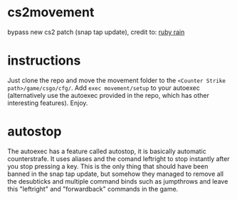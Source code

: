 # cs2movement
bypass new cs2 patch (snap tap update), credit to: [ruby rain](https://steamcommunity.com/id/r_by/)

# instructions
Just clone the repo and move the movement folder to the `<Counter Strike path>/game/csgo/cfg/`. Add `exec movement/setup` to your autoexec (alternatively use the autoexec provided in the repo, which has other interesting features). Enjoy.

# autostop
The autoexec has a feature called autostop, it is basically automatic counterstrafe. It uses aliases and the comand leftright to stop instantly after you stop pressing a key. This is the only thing that should have been banned in the snap tap update, but somehow they managed to remove all the desubticks and multiple command binds such as jumpthrows and leave this "leftright" and "forwardback" commands in the game.
